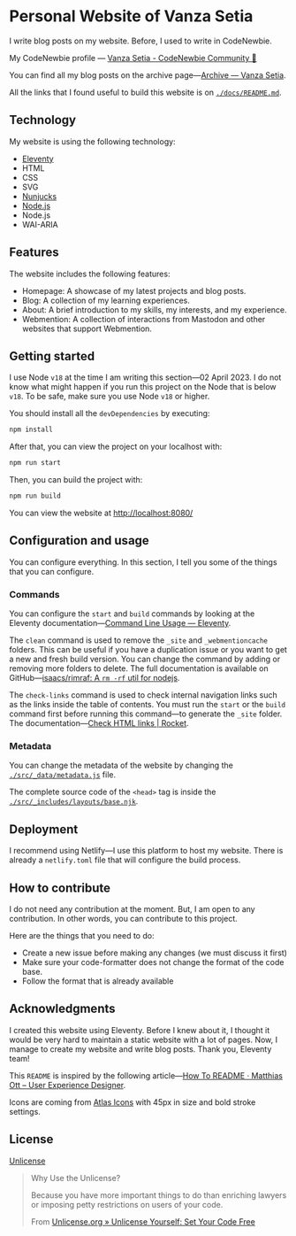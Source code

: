 # Personal Website of Vanza Setia

I write blog posts on my website. Before, I used to write in CodeNewbie.

My CodeNewbie profile — [Vanza Setia - CodeNewbie Community 🌱](https://community.codenewbie.org/vanzasetia)

You can find all my blog posts on the archive page—[Archive — Vanza Setia](https://vanzasetia.site/archive/).

All the links that I found useful to build this website is on [`./docs/README.md`](./docs/README.md).

## Technology

My website is using the following technology:

- [Eleventy](https://www.11ty.dev/)
- HTML
- CSS
- SVG
- [Nunjucks](https://mozilla.github.io/nunjucks/)
- [Node.js](https://nodejs.org/en/)
- Node.js
- WAI-ARIA

## Features

The website includes the following features:

- Homepage: A showcase of my latest projects and blog posts.
- Blog: A collection of my learning experiences.
- About: A brief introduction to my skills, my interests, and my experience.
- Webmention: A collection of interactions from Mastodon and other websites that support Webmention.

## Getting started

I use Node `v18` at the time I am writing this section—02 April 2023. I do not know what might happen if you run this project on the Node that is below `v18`. To be safe, make sure you use Node `v18` or higher.

You should install all the `devDependencies` by executing:

```bash
npm install
```

After that, you can view the project on your localhost with:

```bash
npm run start
```

Then, you can build the project with:

```bash
npm run build
```

You can view the website at [http://localhost:8080/](http://localhost:8080/)

## Configuration and usage

You can configure everything. In this section, I tell you some of the things that you can configure.

### Commands

You can configure the `start` and `build` commands by looking at the Eleventy documentation—[Command Line Usage — Eleventy](https://www.11ty.dev/docs/usage/).

The `clean` command is used to remove the `_site` and `_webmentioncache` folders. This can be useful if you have a duplication issue or you want to get a new and fresh build version. You can change the command by adding or removing more folders to delete. The full documentation is available on GitHub—[isaacs/rimraf: A `rm -rf` util for nodejs](https://github.com/isaacs/rimraf).

The `check-links` command is used to check internal navigation links such as the links inside the table of contents. You must run the `start` or the `build` command first before running this command—to generate the `_site` folder. The documentation—[Check HTML links | Rocket](https://rocket.modern-web.dev/tools/check-html-links/overview/).

### Metadata

You can change the metadata of the website by changing the [`./src/_data/metadata.js`](./src/_data/metadata.js) file.

The complete source code of the `<head>` tag is inside the [`./src/_includes/layouts/base.njk`](./src/_includes/layouts/base.njk).

## Deployment

I recommend using Netlify—I use this platform to host my website. There is already a `netlify.toml` file that will configure the build process.

## How to contribute

I do not need any contribution at the moment. But, I am open to any contribution. In other words, you can contribute to this project.

Here are the things that you need to do:

- Create a new issue before making any changes (we must discuss it first)
- Make sure your code-formatter does not change the format of the code base.
- Follow the format that is already available

## Acknowledgments

I created this website using Eleventy. Before I knew about it, I thought it would be very hard to maintain a static website with a lot of pages. Now, I manage to create my website and write blog posts. Thank you, Eleventy team!

This `README` is inspired by the following article—[How To README · Matthias Ott – User Experience Designer](https://matthiasott.com/notes/how-to-readme).

Icons are coming from [Atlas Icons](https://atlasicons.vectopus.com/) with 45px in size and bold stroke settings.

## License

[Unlicense](./LICENSE)

> Why Use the Unlicense?
>
> Because you have more important things to do than enriching lawyers or imposing petty restrictions on users of your code.
>
> From [Unlicense.org » Unlicense Yourself: Set Your Code Free](https://unlicense.org/)
